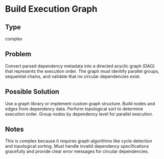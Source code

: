 # Build Execution Graph

## Type
complex

## Problem
Convert parsed dependency metadata into a directed acyclic graph (DAG) that represents the execution order. The graph must identify parallel groups, sequential chains, and validate that no circular dependencies exist.

## Possible Solution
Use a graph library or implement custom graph structure. Build nodes and edges from dependency data. Perform topological sort to determine execution order. Group nodes by dependency level for parallel execution.

## Notes
This is complex because it requires graph algorithms like cycle detection and topological sorting. Must handle invalid dependency specifications gracefully and provide clear error messages for circular dependencies.